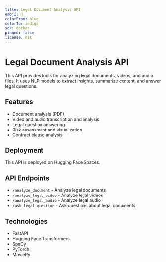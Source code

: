 ```yaml
---
title: Legal Document Analysis API
emoji: 📄
colorFrom: blue
colorTo: indigo
sdk: docker
pinned: false
license: mit
---
```


# Legal Document Analysis API

This API provides tools for analyzing legal documents, videos, and audio files. It uses NLP models to extract insights, summarize content, and answer legal questions.

## Features

- Document analysis (PDF)
- Video and audio transcription and analysis
- Legal question answering
- Risk assessment and visualization
- Contract clause analysis

## Deployment

This API is deployed on Hugging Face Spaces.

## API Endpoints

- `/analyze_document` - Analyze legal documents
- `/analyze_legal_video` - Analyze legal videos
- `/analyze_legal_audio` - Analyze legal audio
- `/ask_legal_question` - Ask questions about legal documents

## Technologies

- FastAPI
- Hugging Face Transformers
- SpaCy
- PyTorch
- MoviePy